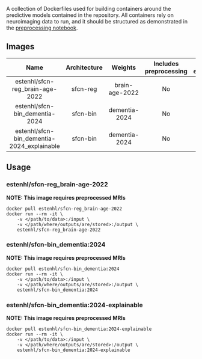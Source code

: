 A collection of Dockerfiles used for building containers around the predictive models contained in the repository. All containers rely on neuroimaging data to run, and it should be structured as demonstrated in the [preprocessing notebook](../notebooks/Download%20and%20preprocess%20IXI%20T1%20data.ipynb).

## Images
| Name | Architecture | Weights | Includes preprocessing | Includes explainability |
| :-: | :-: | :-: | :-: | :-: |
| estenhl/sfcn-reg_brain-age-2022 | sfcn-reg | brain-age-2022 | No | No |
| estenhl/sfcn-bin_dementia-2024 | sfcn-bin | dementia-2024 | No | No |
| estenhl/sfcn-bin_dementia-2024_explainable | sfcn-bin | dementia-2024 | No | Yes |

## Usage
### estenhl/sfcn-reg_brain-age-2022
<b>NOTE: This image requires preprocessed MRIs</b>
```
docker pull estenhl/sfcn-reg_brain-age-2022
docker run --rm -it \
    -v </path/to/data>:/input \
    -v </path/where/outputs/are/stored>:/output \
    estenhl/sfcn-reg_brain-age-2022
```
### estenhl/sfcn-bin_dementia:2024
<b>NOTE: This image requires preprocessed MRIs</b>
```
docker pull estenhl/sfcn-bin_dementia:2024
docker run --rm -it \
    -v </path/to/data>:/input \
    -v </path/where/outputs/are/stored>:/output \
    estenhl/sfcn-bin_dementia:2024
```
### estenhl/sfcn-bin_dementia:2024-explainable
<b>NOTE: This image requires preprocessed MRIs</b>
```
docker pull estenhl/sfcn-bin_dementia:2024-explainable
docker run --rm -it \
    -v </path/to/data>:/input \
    -v </path/where/outputs/are/stored>:/output \
    estenhl/sfcn-bin_dementia:2024-explainable
```
